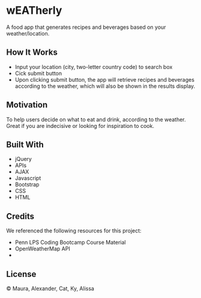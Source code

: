 # wEATherly

A food app that generates recipes and beverages based on your weather/location.

## How It Works

* Input your location (city, two-letter country code) to search box
* Cick submit button
* Upon clicking submit button, the app will retrieve recipes and beverages according to the weather, which will also be shown in the results display.

## Motivation

To help users decide on what to eat and drink, according to the weather.
Great if you are indecisive or looking for inspiration to cook.

## Built With

* jQuery
* APIs
* AJAX
* Javascript
* Bootstrap
* CSS
* HTML

## Credits

We referenced the following resources for this project:

* Penn LPS Coding Bootcamp Course Material
* OpenWeatherMap API
* 

## License

&copy; Maura, Alexander, Cat, Ky, Alissa



